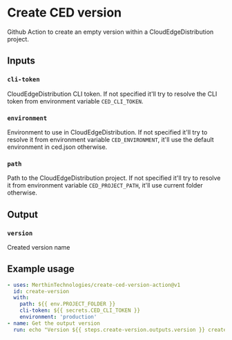 # Create CED version

Github Action to create an empty version within a CloudEdgeDistribution project.

## Inputs

### `cli-token`

CloudEdgeDistribution CLI token. If not specified it'll try to resolve the CLI token from environment variable `CED_CLI_TOKEN`.

### `environment`

Environment to use in CloudEdgeDistribution. If not specified it'll try to resolve it from environment variable `CED_ENVIRONMENT`, it'll use the default environment in ced.json otherwise.

### `path`

Path to the CloudEdgeDistribution project. If not specified it'll try to resolve it from environment variable `CED_PROJECT_PATH`, it'll use current folder otherwise.

## Output

### `version`

Created version name

## Example usage

```yaml
- uses: MerthinTechnologies/create-ced-version-action@v1
  id: create-version
  with:
    path: ${{ env.PROJECT_FOLDER }}
    cli-token: ${{ secrets.CED_CLI_TOKEN }}
    environment: 'production'
- name: Get the output version
  run: echo "Version ${{ steps.create-version.outputs.version }} created"  
```

